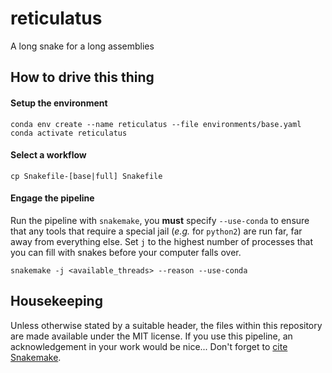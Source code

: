 # reticulatus
A long snake for a long assemblies

## How to drive this thing

#### Setup the environment

```
conda env create --name reticulatus --file environments/base.yaml
conda activate reticulatus
```

#### Select a workflow

```
cp Snakefile-[base|full] Snakefile
```

#### Engage the pipeline

Run the pipeline with `snakemake`, you **must** specify `--use-conda` to ensure that
any tools that require a special jail (*e.g.* for `python2`) are run far, far away
from everything else.
Set `j` to the highest number of processes that you can fill with snakes before
your computer falls over.

```
snakemake -j <available_threads> --reason --use-conda
```

## Housekeeping

Unless otherwise stated by a suitable header, the files within this repository are made available under the MIT license. If you use this pipeline, an acknowledgement in your work would be nice... Don't forget to [cite Snakemake](https://snakemake.readthedocs.io/en/stable/project_info/citations.html).
